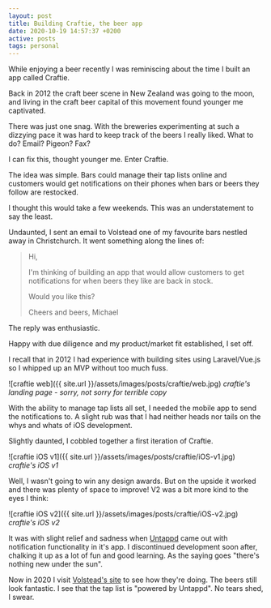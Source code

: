 ```yaml
---
layout: post
title: Building Craftie, the beer app
date: 2020-10-19 14:57:37 +0200
active: posts
tags: personal
---
```


While enjoying a beer recently I was reminiscing about the time I built an app called Craftie.

Back in 2012 the craft beer scene in New Zealand was going to the moon, and living in the craft beer capital of this movement found younger me captivated.

There was just one snag. With the breweries experimenting at such a dizzying pace it was hard to keep track of the beers I really liked. What to do? Email? Pigeon? Fax?

I can fix this, thought younger me. Enter Craftie.

The idea was simple. Bars could manage their tap lists online and customers would get notifications on their phones when bars or beers they follow are restocked.

I thought this would take a few weekends. This was an understatement to say the least.

Undaunted, I sent an email to Volstead one of my favourite bars nestled away in Christchurch. It went something along the lines of:

> Hi,
>
> I'm thinking of building an app that would allow customers to get notifications for when beers they like are back in stock.
>
> Would you like this?
>
> Cheers and beers,
> Michael

The reply was enthusiastic.

Happy with due diligence and my product/market fit established, I set off.

I recall that in 2012 I had experience with building sites using Laravel/Vue.js so I whipped up an MVP without too much fuss.

![craftie web]({{ site.url }}/assets/images/posts/craftie/web.jpg)
_craftie's landing page - sorry, not sorry for terrible copy_

With the ability to manage tap lists all set, I needed the mobile app to send the notifications to. A slight rub was that I had neither heads nor tails on the whys and whats of iOS development.

Slightly daunted, I cobbled together a first iteration of Craftie.

![craftie iOS v1]({{ site.url }}/assets/images/posts/craftie/iOS-v1.jpg)
_craftie's iOS v1_

Well, I wasn't going to win any design awards. But on the upside it worked and there was plenty of space to improve! V2 was a bit more kind to the eyes I think:

![craftie iOS v2]({{ site.url }}/assets/images/posts/craftie/iOS-v2.jpg)
_craftie's iOS v2_

It was with slight relief and sadness when [Untappd](https://untappd.com) came out with notification functionality in it's app. I discontinued development soon after, chalking it up as a lot of fun and good learning. As the saying goes "there's nothing new under the sun".

Now in 2020 I visit [Volstead's site](https://www.volstead.co.nz/) to see how they're doing. The beers still look fantastic. I see that the tap list is "powered by Untappd". No tears shed, I swear.
